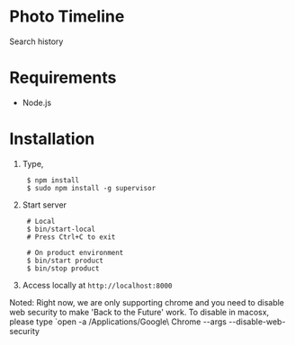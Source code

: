 # Photo Timeline

Search history

# Requirements

* Node.js

# Installation

1. Type,

        $ npm install
        $ sudo npm install -g supervisor

4. Start server

        # Local
        $ bin/start-local
        # Press Ctrl+C to exit

        # On product environment
        $ bin/start product
        $ bin/stop product

5. Access locally at `http://localhost:8000`

Noted: Right now, we are only supporting chrome and you need to disable web security to make 'Back to the Future' work.
To disable in macosx, please type `open -a /Applications/Google\ Chrome --args --disable-web-security
